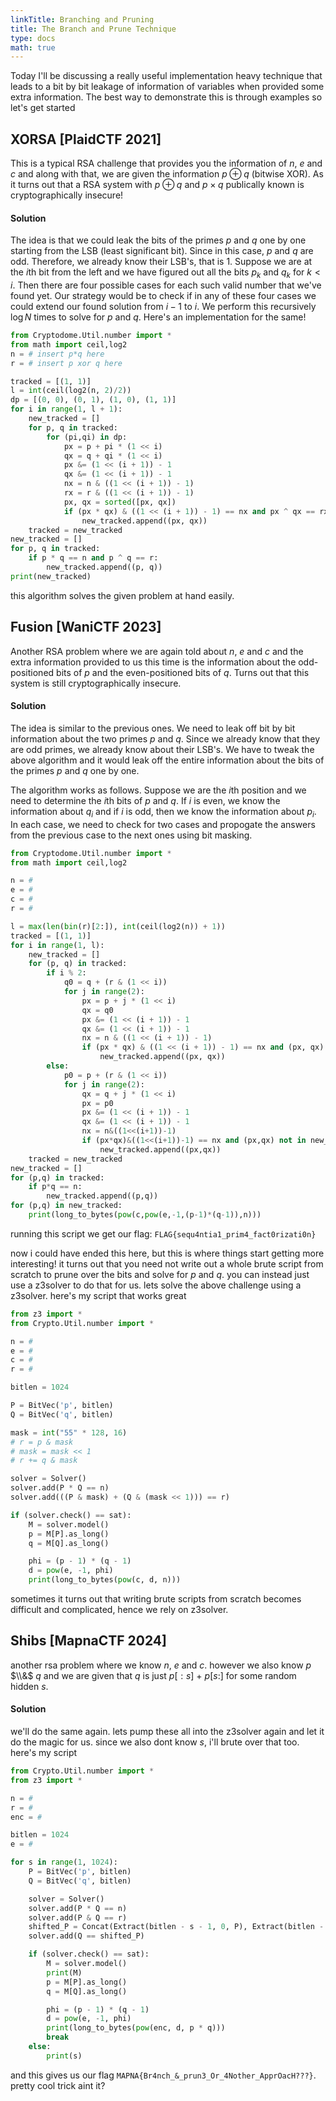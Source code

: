 ```yaml
---
linkTitle: Branching and Pruning
title: The Branch and Prune Technique 
type: docs
math: true
---
```


Today I'll be discussing a really useful implementation heavy technique that leads to a bit by bit leakage of information of variables when provided some extra information. The best way to demonstrate this is through examples so let's get started 

## XORSA [PlaidCTF 2021]

This is a typical RSA challenge that provides you the information of $n$, $e$ and $c$ and along with that, we are given the information $p \oplus q$ (bitwise XOR). As it turns out that a RSA system with $p\oplus q$ and $p\times q$ publically known is cryptographically insecure!

#### Solution

The idea is that we could leak the bits of the primes $p$ and $q$ one by one starting from the LSB (least significant bit). Since in this case, $p$ and $q$ are odd. Therefore, we already know their LSB's, that is $1$. Suppose we are at the $i$th bit from the left and we have figured out all the bits $p_k$ and $q_k$ for $k < i$. Then there are four possible cases for each such valid number that we've found yet. Our strategy would be to check if in any of these four cases we could extend our found solution from $i - 1$ to $i$. We perform this recursively $\log N$ times to solve for $p$ and $q$. Here's an implementation for the same!

```python
from Cryptodome.Util.number import *
from math import ceil,log2
n = # insert p*q here
r = # insert p xor q here

tracked = [(1, 1)]
l = int(ceil(log2(n, 2)/2))
dp = [(0, 0), (0, 1), (1, 0), (1, 1)]
for i in range(1, l + 1):
    new_tracked = []
    for p, q in tracked:
        for (pi,qi) in dp:
            px = p + pi * (1 << i)
            qx = q + qi * (1 << i)
            px &= (1 << (i + 1)) - 1 
            qx &= (1 << (i + 1)) - 1
            nx = n & ((1 << (i + 1)) - 1)
            rx = r & ((1 << (i + 1)) - 1)
            px, qx = sorted([px, qx])
            if (px * qx) & ((1 << (i + 1)) - 1) == nx and px ^ qx == rx and (px, qx) not in new_tracked:
                new_tracked.append((px, qx))
    tracked = new_tracked
new_tracked = []
for p, q in tracked:
    if p * q == n and p ^ q == r:
        new_tracked.append((p, q))
print(new_tracked)
```

this algorithm solves the given problem at hand easily.

## Fusion [WaniCTF 2023]

Another RSA problem where we are again told about $n$, $e$ and $c$ and the extra information provided to us this time is the information about the odd-positioned bits of $p$ and the even-positioned bits of $q$. Turns out that this system is still cryptographically insecure.

#### Solution

The idea is similar to the previous ones. We need to leak off bit by bit information about the two primes $p$ and $q$. Since we already know that they are odd primes, we already know about their LSB's. We have to tweak the above algorithm and it would leak off the entire information about the bits of the primes $p$ and $q$ one by one.

The algorithm works as follows. Suppose we are the $i$th position and we need to determine the $i$th bits of $p$ and $q$. If $i$ is even, we know the information about $q_i$ and if $i$ is odd, then we know the information about $p_i$. In each case, we need to check for two cases and propogate the answers from the previous case to the next ones using bit masking.

```python
from Cryptodome.Util.number import *
from math import ceil,log2

n = #
e = #
c = #
r = #

l = max(len(bin(r)[2:]), int(ceil(log2(n)) + 1))
tracked = [(1, 1)]
for i in range(1, l):
    new_tracked = []
    for (p, q) in tracked:
        if i % 2:
            q0 = q + (r & (1 << i))
            for j in range(2):
                px = p + j * (1 << i)
                qx = q0
                px &= (1 << (i + 1)) - 1
                qx &= (1 << (i + 1)) - 1
                nx = n & ((1 << (i + 1)) - 1)
                if (px * qx) & ((1 << (i + 1)) - 1) == nx and (px, qx) not in new_tracked:
                    new_tracked.append((px, qx))
        else:
            p0 = p + (r & (1 << i))
            for j in range(2):
                qx = q + j * (1 << i)
                px = p0
                px &= (1 << (i + 1)) - 1 
                qx &= (1 << (i + 1)) - 1
                nx = n&((1<<(i+1))-1)
                if (px*qx)&((1<<(i+1))-1) == nx and (px,qx) not in new_tracked:
                    new_tracked.append((px,qx))
    tracked = new_tracked
new_tracked = []
for (p,q) in tracked:
    if p*q == n:
        new_tracked.append((p,q))
for (p,q) in new_tracked:
    print(long_to_bytes(pow(c,pow(e,-1,(p-1)*(q-1)),n)))
```

running this script we get our flag: `FLAG{sequ4ntia1_prim4_fact0rizati0n}`

now i could have ended this here, but this is where things start getting more interesting! it turns out that you need not write out a whole brute script from scratch to prune over the bits and solve for $p$ and $q$. you can instead just use a z3solver to do that for us. lets solve the above challenge using a z3solver. here's my script that works great 

```python
from z3 import *
from Crypto.Util.number import *

n = #
e = #
c = #
r = #

bitlen = 1024

P = BitVec('p', bitlen)
Q = BitVec('q', bitlen)

mask = int("55" * 128, 16)
# r = p & mask
# mask = mask << 1
# r += q & mask

solver = Solver()
solver.add(P * Q == n)
solver.add(((P & mask) + (Q & (mask << 1))) == r)

if (solver.check() == sat):
    M = solver.model()
    p = M[P].as_long()
    q = M[Q].as_long()

    phi = (p - 1) * (q - 1)
    d = pow(e, -1, phi)
    print(long_to_bytes(pow(c, d, n)))
```

sometimes it turns out that writing brute scripts from scratch becomes difficult and complicated, hence we rely on z3solver.


## Shibs [MapnaCTF 2024]
another rsa problem where we know $n$, $e$ and $c$. however we also know $p$ $\\&$ $q$ and we are given that $q$ is just $p[:s]$ $+$ $p[s:]$ for some random hidden $s$. 

#### Solution

we'll do the same again. lets pump these all into the z3solver again and let it do the magic for us. since we also dont know $s$, i'll brute over that too. here's my script

```python
from Crypto.Util.number import *
from z3 import *

n = #
r = #
enc = #

bitlen = 1024
e = #

for s in range(1, 1024):
    P = BitVec('p', bitlen)
    Q = BitVec('q', bitlen) 

    solver = Solver()
    solver.add(P * Q == n)
    solver.add(P & Q == r)
    shifted_P = Concat(Extract(bitlen - s - 1, 0, P), Extract(bitlen - 1, bitlen - s, P))
    solver.add(Q == shifted_P)

    if (solver.check() == sat):
        M = solver.model()
        print(M)
        p = M[P].as_long()
        q = M[Q].as_long()

        phi = (p - 1) * (q - 1)
        d = pow(e, -1, phi)
        print(long_to_bytes(pow(enc, d, p * q)))
        break
    else:
        print(s)
```
and this gives us our flag `MAPNA{Br4nch_&_prun3_Or_4Nother_ApprOacH???}`.  pretty cool trick aint it?








































